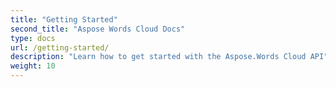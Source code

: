 ```yaml
---
title: "Getting Started"
second_title: "Aspose Words Cloud Docs"
type: docs
url: /getting-started/
description: "Learn how to get started with the Aspose.Words Cloud API"
weight: 10
---
```

